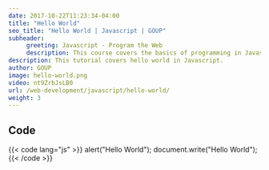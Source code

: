 ```yaml
---
date: 2017-10-22T11:23:34-04:00
title: "Hello World"
seo_title: "Hello World | Javascript | GOUP"
subheader:
     greeting: Javascript - Program the Web
     description: This course covers the basics of programming in Javascript. Work your way through the videos/articles and I'll teach you everything you need to know to make your website more responsive!
description: This tutorial covers hello world in Javascript.
author: GOUP
image: hello-world.png
video: nt9ZrbJsLB0
url: /web-development/javascript/hello-world/
weight: 3
---
```


## Code

{{< code lang="js" >}}
alert("Hello World");
document.write("Hello World");
{{< /code >}}